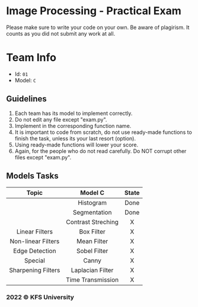 # Image Processing - Practical Exam

Please make sure to write your code on your own. Be aware of plagirism. It counts as you did not submit any work at all.

# Team Info
- Id: `01`
- Model: `C`

## Guidelines
1. Each team has its model to implement correctly.
2. Do not edit any file except "exam.py".
3. Implement in the corresponding function name.
4. It is important to code from scratch, do not use ready-made functions to finish the task, unless its your last resort (option).
5. Using ready-made functions will lower your score.
6. Again, for the people who do not read carefully. Do NOT corrupt other files except "exam.py". 

## Models Tasks
| Topic | Model C | State |
| :---: | :---: | :---: |
|  |  Histogram | Done |
|  | Segmentation |  Done | 
|  | Contrast Streching | X |
| Linear Filters | Box Filter | X |
| Non-linear Filters | Mean Filter | X |
| Edge Detection | Sobel Filter | X |
| Special | Canny | X |
| Sharpening Filters | Laplacian Filter | X |
|  | Time Transmission | X |

### 2022 © KFS University